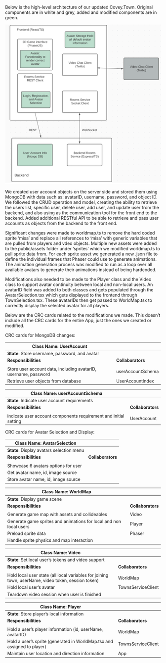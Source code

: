 Below is the high-level architecture of our updated Covey.Town. Original components are in white and grey, added and modified components are in green.

![Covey.Town Architecture](docs/updated-covey-town-architecture.png)


We created user account objects on the server side and stored them using MongoDB with data such as: avatarID, username, password, and object ID. We followed the CRUD operation and model, creating the ability to retrieve the users list, specific user, delete user, add user, and update user from the backend, and also using as the communication tool for the front end to the backend. Added additional RESTful API to be able to retrieve and pass user accounts as objects from the backend to the front end. 

Significant changes were made to worldmap.ts to remove the hard coded sprite ‘misa’ and replace all references to ‘misa’ with generic variables that are pulled from players and vdeo objects. Multiple new assets were added to the public/assets folder under ‘sprites’ which we modified worldmap.ts to pull sprite data from. For each sprite asset we generated a new .json file to define the individual frames that Phaser could use to generate animations. The animation generation process was modified to run as a loop over all available avatars to generate their animations instead of being hardcoded.

Modifications also needed to be made to the Player class and the Video class to support avatar continuity between local and non-local users. An avatarID field was added to both classes and gets populated through the AvatarSelection.tsx which gets displayed to the frontend through TownSelection.tsx. These avatarIDs then get passed to WorldMap.tsx to correctly display the selected avatar for all players.

Below are the CRC cards related to the modifications we made. This doesn’t include all the CRC cards for the entire App, just the ones we created or modified.

CRC cards for MongoDB changes:

| **Class Name**: UserAccount                                         |                   |
|-----------------------------------------------------------------|-------------------|
| **State**: Store username, password, and avatar                     |                   |
| **Responsibilities**                                               | **Collaborators**     |
|||
| Store user account data, including avatarID, username, password | userAccountSchema |
| Retrieve user objects from database                             | UserAccountIndex  |

| Class Name: userAccountSchema                                       |                   |
|-----------------------------------------------------------------|-------------------|
| **State**: Indicate user account requirements                    |                   |
| **Responsibilities**                                               | **Collaborators**     |
|||
| indicate user account components requirement and initial setting | UserAccount |

CRC cards for Avatar Selection and Display:

| **Class Name**: AvatarSelection                                      |                   |
|-----------------------------------------------------------------|-------------------|
| **State**: Display avatars selection menu                   |                   |
| **Responsibilities**                                                | **Collaborators**     |
|||
| Showcase 6 avatars options for user  |  |
| Get avatar name, id, image source ||
| Store avatar name, id, image source ||

| Class Name: WorldMap                       |                   |
|-----------------------------------------------------------------|-------------------|
| **State**: Display game scene         |                   |
| **Responsibilities**                                                | **Collaborators**     |
|||
| Generate game map with assets and collideables  | Video |
| Generate game sprites and animations for local and non local users | Player |
| Preload sprite data | Phaser  |
| Handle sprite physics and map interaction |  |

| Class Name: Video                          |                   |
|-----------------------------------------------------------------|-------------------|
| **State**: Set local user’s tokens and video support            |                   |
| **Responsibilities**                                                | **Collaborators**     |
|||
| Hold local user state (all local variables for joining town, userName, video token, session token)  | WorldMap |
| Hold local user’s avatar | TownsServiceClient|
| Teardown video session when user is finished |  |

| Class Name: Player                         |                   |
|-----------------------------------------------------------------|-------------------|
| **State**: Store player’s local information        |                   |
| **Responsibilities**                                                | **Collaborators**     |
|||
| Hold a user’s player information (id, userName, avatarID)  | WorldMap |
| Hold a user’s sprite (generated in WorldMap.tsx and assigned to player) | TownsServiceClient|
| Maintain user location and direction information | App |
